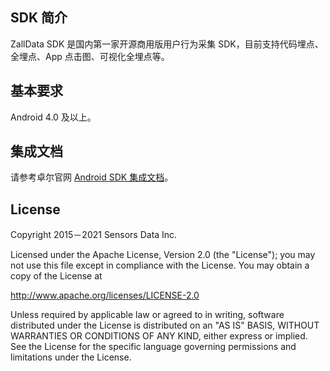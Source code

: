 ## SDK 简介

ZallData SDK 是国内第一家开源商用版用户行为采集 SDK，目前支持代码埋点、全埋点、App 点击图、可视化全埋点等。

## 基本要求
Android 4.0 及以上。

## 集成文档

请参考卓尔官网 [Android SDK 集成文档](http://anamanual.zalldata.cn/sdk/clientsdk/androidsdk.html)。

 
 
## License

Copyright 2015－2021 Sensors Data Inc.

Licensed under the Apache License, Version 2.0 (the "License");
you may not use this file except in compliance with the License.
You may obtain a copy of the License at

http://www.apache.org/licenses/LICENSE-2.0

Unless required by applicable law or agreed to in writing, software
distributed under the License is distributed on an "AS IS" BASIS,
WITHOUT WARRANTIES OR CONDITIONS OF ANY KIND, either express or implied.
See the License for the specific language governing permissions and
limitations under the License.

